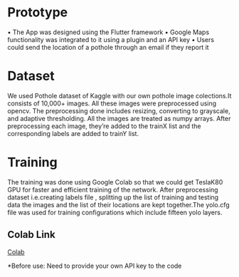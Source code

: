 # Prototype
• The App was designed using the Flutter framework
• Google Maps functionality was integrated to it using a plugin and an API key
• Users could send the location of a pothole through an email if they report it


# Dataset
We used Pothole dataset of Kaggle with our own pothole image colections.It consists of
10,000+ images. All these images were preprocessed using opencv. The preprocessing done
includes resizing, converting to grayscale, and adaptive thresholding. All the images are
treated as numpy arrays. After preprocessing each image, they’re added to the trainX list and
the corresponding labels are added to trainY list.


# Training
The training was done using Google Colab so that we could get TeslaK80 GPU for faster and
efficient training of the network. After preprocessing dataset i.e.creating labels file , splitting
up the list of training and testing data the images and the list of their locations are kept
together.The yolo.cfg file was used for training configurations which include fifteen yolo
layers.


## Colab Link
[Colab](https://colab.research.google.com/drive/1FUpkxm1IMW_DiwcaqoGtxIv_IYojfzsl?usp=sharing)

*Before use: Need to provide your own API key to the code
